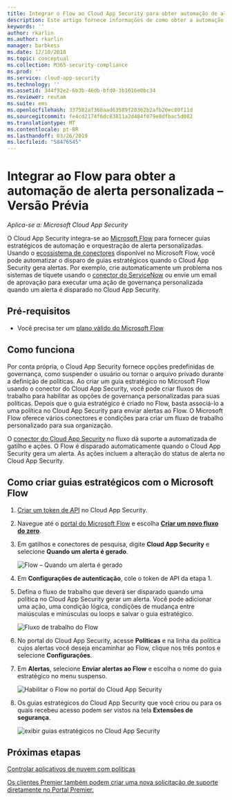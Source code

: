 ```yaml
---
title: Integrar o Flow ao Cloud App Security para obter automação de alerta personalizada
description: Este artigo fornece informações de como obter a automação de alerta personalizada integrando o Flow ao Cloud App Security.
keywords: ''
author: rkarlin
ms.author: rkarlin
manager: barbkess
ms.date: 12/10/2018
ms.topic: conceptual
ms.collection: M365-security-compliance
ms.prod: ''
ms.service: cloud-app-security
ms.technology: ''
ms.assetid: 344f92e2-6b3b-46db-bfd0-3b1016e0bc34
ms.reviewer: reutam
ms.suite: ems
ms.openlocfilehash: 337582af366aad63589f20362b2afb20ec80f11d
ms.sourcegitcommit: fe4cd2174f6dc83811a2d484f079e8dfbac5d082
ms.translationtype: MT
ms.contentlocale: pt-BR
ms.lasthandoff: 03/26/2019
ms.locfileid: "58476545"
---
```

# <a name="integrate-with-flow-for-custom-alert-automation---preview"></a>Integrar ao Flow para obter a automação de alerta personalizada – Versão Prévia

*Aplica-se a: Microsoft Cloud App Security*

O Cloud App Security integra-se ao [Microsoft Flow](https://docs.microsoft.com/flow/getting-started) para fornecer guias estratégicos de automação e orquestração de alerta personalizadas. Usando o [ecossistema de conectores](https://docs.microsoft.com/connectors/) disponível no Microsoft Flow, você pode automatizar o disparo de guias estratégicos quando o Cloud App Security gera alertas. Por exemplo, crie automaticamente um problema nos sistemas de tíquete usando o [conector do ServiceNow](https://docs.microsoft.com/connectors/service-now/) ou envie um email de aprovação para executar uma ação de governança personalizada quando um alerta é disparado no Cloud App Security.  

## <a name="prerequisites"></a>Pré-requisitos 

 - Você precisa ter um [plano válido do Microsoft Flow](https://flow.microsoft.com/en-us/pricing)

## <a name="how-it-works"></a>Como funciona

Por conta própria, o Cloud App Security fornece opções predefinidas de governança, como suspender o usuário ou tornar o arquivo privado durante a definição de políticas. Ao criar um guia estratégico no Microsoft Flow usando o conector do Cloud App Security, você pode criar fluxos de trabalho para habilitar as opções de governança personalizadas para suas políticas. Depois que o guia estratégico é criado no Flow, basta associá-lo a uma política no Cloud App Security para enviar alertas ao Flow. O Microsoft Flow oferece vários conectores e condições para criar um fluxo de trabalho personalizado para sua organização. 

O [conector do Cloud App Security](https://docs.microsoft.com/connectors/cloudappsecurity/#/providers/microsoft.powerapps/apis/shared_cloudappsecurity/apioperations/mcas_on_alert_generated) no fluxo dá suporte a automatizada de gatilho e ações. O Flow é disparado automaticamente quando o Cloud App Security gera um alerta. As ações incluem a alteração do status de alerta no Cloud App Security. 

## <a name="how-to-create-playbooks-with-microsoft-flow"></a>Como criar guias estratégicos com o Microsoft Flow

1. [Criar um token de API](api-tokens.md) no Cloud App Security. 

2. Navegue até o [portal do Microsoft Flow](https://flow.microsoft.com) e escolha [**Criar um novo fluxo do zero**](https://docs.microsoft.com/flow/get-started-logic-flow). 

3. Em gatilhos e conectores de pesquisa, digite **Cloud App Security** e selecione **Quando um alerta é gerado**.

   ![Flow – Quando um alerta é gerado](./media/flow-when-alert.png)

4. Em **Configurações de autenticação**, cole o token de API da etapa 1. 

5. Defina o fluxo de trabalho que deverá ser disparado quando uma política no Cloud App Security gerar um alerta. Você pode adicionar uma ação, uma condição lógica, condições de mudança entre maiúsculas e minúsculas ou loops e salvar o guia estratégico. 

   ![Fluxo de trabalho do Flow](./media/flow-workflow.png)

6. No portal do Cloud App Security, acesse **Políticas** e na linha da política cujos alertas você deseja encaminhar ao Flow, clique nos três pontos e selecione **Configurações**. 
7. Em **Alertas**, selecione **Enviar alertas ao Flow** e escolha o nome do guia estratégico no menu suspenso.  

   ![Habilitar o Flow no portal do Cloud App Security](./media/flow-mcas-config.png)

8. Os guias estratégicos do Cloud App Security que você criou ou para os quais recebeu acesso podem ser vistos na tela **Extensões de segurança**. 

  
   ![exibir guias estratégicos no Cloud App Security](./media/flow-extensions.png)
 
 

## <a name="next-steps"></a>Próximas etapas 
[Controlar aplicativos de nuvem com políticas](control-cloud-apps-with-policies.md)   

[Os clientes Premier também podem criar uma nova solicitação de suporte diretamente no Portal Premier.](https://premier.microsoft.com/)  
  
